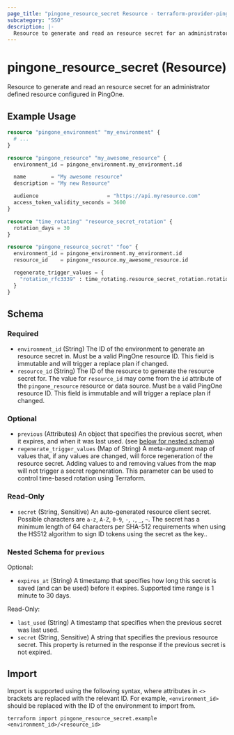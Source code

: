 ```yaml
---
page_title: "pingone_resource_secret Resource - terraform-provider-pingone"
subcategory: "SSO"
description: |-
  Resource to generate and read an resource secret for an administrator defined resource configured in PingOne.
---
```


# pingone_resource_secret (Resource)

Resource to generate and read an resource secret for an administrator defined resource configured in PingOne.

## Example Usage

```terraform
resource "pingone_environment" "my_environment" {
  # ...
}

resource "pingone_resource" "my_awesome_resource" {
  environment_id = pingone_environment.my_environment.id

  name        = "My awesome resource"
  description = "My new Resource"

  audience                      = "https://api.myresource.com"
  access_token_validity_seconds = 3600
}

resource "time_rotating" "resource_secret_rotation" {
  rotation_days = 30
}

resource "pingone_resource_secret" "foo" {
  environment_id = pingone_environment.my_environment.id
  resource_id    = pingone_resource.my_awesome_resource.id

  regenerate_trigger_values = {
    "rotation_rfc3339" : time_rotating.resource_secret_rotation.rotation_rfc3339,
  }
}
```

<!-- schema generated by tfplugindocs -->
## Schema

### Required

- `environment_id` (String) The ID of the environment to generate an resource secret in.  Must be a valid PingOne resource ID.  This field is immutable and will trigger a replace plan if changed.
- `resource_id` (String) The ID of the resource to generate the resource secret for. The value for `resource_id` may come from the `id` attribute of the `pingone_resource` resource or data source.  Must be a valid PingOne resource ID.  This field is immutable and will trigger a replace plan if changed.

### Optional

- `previous` (Attributes) An object that specifies the previous secret, when it expires, and when it was last used. (see [below for nested schema](#nestedatt--previous))
- `regenerate_trigger_values` (Map of String) A meta-argument map of values that, if any values are changed, will force regeneration of the resource secret.  Adding values to and removing values from the map will not trigger a secret regeneration.  This parameter can be used to control time-based rotation using Terraform.

### Read-Only

- `secret` (String, Sensitive) An auto-generated resource client secret. Possible characters are `a-z`, `A-Z`, `0-9`, `-`, `.`, `_`, `~`. The secret has a minimum length of 64 characters per SHA-512 requirements when using the HS512 algorithm to sign ID tokens using the secret as the key..

<a id="nestedatt--previous"></a>
### Nested Schema for `previous`

Optional:

- `expires_at` (String) A timestamp that specifies how long this secret is saved (and can be used) before it expires. Supported time range is 1 minute to 30 days.

Read-Only:

- `last_used` (String) A timestamp that specifies when the previous secret was last used.
- `secret` (String, Sensitive) A string that specifies the previous resource secret. This property is returned in the response if the previous secret is not expired.

## Import

Import is supported using the following syntax, where attributes in `<>` brackets are replaced with the relevant ID.  For example, `<environment_id>` should be replaced with the ID of the environment to import from.

```shell
terraform import pingone_resource_secret.example <environment_id>/<resource_id>
```
